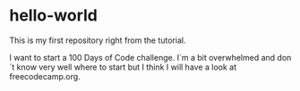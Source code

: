 # hello-world
This is my first repository right from the tutorial.

I want to start a 100 Days of Code challenge. I´m a bit overwhelmed and don´t know very well where to start but I think I will have a look at freecodecamp.org.
